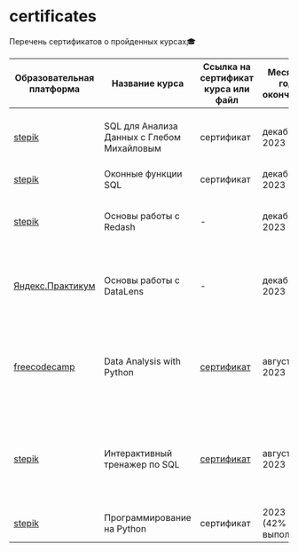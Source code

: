 # certificates
Перечень сертификатов о пройденных курсах:mortar_board:

| Образовательная платформа | Название курса | Ссылка на сертификат курса или файл | Месяц и год окончания | Полученные навыки |
| -------- | -------- | -------- |  -------- |  -------- |
| [stepik](https://stepik.org/course/116332/promo) | SQL для Анализа Данных с Глебом Михайловым | сертификат| декабрь 2023  | Join, CTE, Windows Functions, Google Colab, Python |
| [stepik](https://stepik.org/course/63054/promo) | Оконные функции SQL | сертификат| декабрь 2023  | Windows Functions |
| [stepik](https://stepik.org/course/70987/promo)| Основы работы с Redash | - | декабрь 2023 | Сбор и визуализация данных. Создание дашбордов |
| [Яндекс.Практикум](https://cloud.yandex.ru/training/datalens) | Основы работы с DataLens  | - | декабрь 2023 | Построение графиков и чартов. Верстка дашборда и настройка интерактивности |
| [freecodecamp](https://www.freecodecamp.org/learn/) | Data Analysis with Python | [сертификат](https://github.com/Lisittsa2050/Certificates/blob/main/Сертификаты/Data_Analysis_with_Python.pdf)  |  август 2023 |  Python (pandas, numpy, matplotlib, seaborn), Reading data from relational databases, Parsing HTML |
| [stepik](https://stepik.org/course/63054/promo) | Интерактивный тренажер по SQL | [сертификат](https://github.com/Lisittsa2050/Certificates/blob/main/Сертификаты/SQL_practice.pdf) | август 2023  | Основы реляционной модели и SQL, запросы SQL к связанным таблицам, базы данных и SQL запросы |
| [stepik](https://stepik.org/course/67/promo) | Программирование на Python  | сертификат |  2023 (42% выпол.) | Python |

